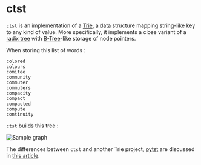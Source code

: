 # ctst

`ctst` is an implementation of a [Trie](http://en.wikipedia.org/wiki/Trie), a
data structure mapping string-like key to any kind of value. More specifically,
it implements a close variant of a [radix tree](http://en.wikipedia.org/wiki/Radix_tree)
with [B-Tree](http://en.wikipedia.org/wiki/B-tree)-like storage of node pointers.

When storing this list of words :

```
colored
colours
comitee
community
commuter
commuters
compacity
compact
compacted
compute
continuity
```

`ctst` builds this tree :

![Sample graph](https://raw.github.com/nlehuen/ctst/master/doc/graph.png)

The differences between `ctst` and another Trie project, [pytst](https://github.com/nlehuen/pytst)
are discussed in [this article](http://nicolas.lehuen.com/2009/04/19/the-difference-between-pytst-and-ctst-4/).
